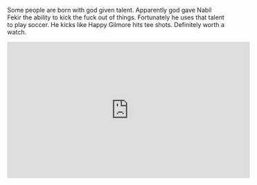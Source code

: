 Some people are born with god given talent. Apparently god gave Nabil Fekir the ability to kick the fuck out of things. Fortunately he uses that talent to play soccer. He kicks like Happy Gilmore hits tee shots. Definitely worth a watch.

<iframe width="560" height="315" src="https://www.youtube.com/embed/If414TzKKwY" frameborder="0" allowfullscreen></iframe>
